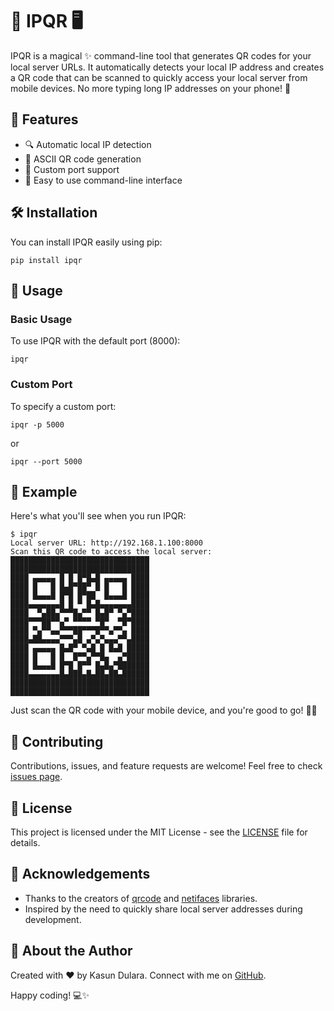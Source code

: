 # 📱 IPQR 🖥️

IPQR is a magical ✨ command-line tool that generates QR codes for your local server URLs. It automatically detects your local IP address and creates a QR code that can be scanned to quickly access your local server from mobile devices. No more typing long IP addresses on your phone! 🚀

## 🌟 Features

- 🔍 Automatic local IP detection
- 🎨 ASCII QR code generation
- 🔢 Custom port support
- 🚀 Easy to use command-line interface

## 🛠️ Installation

You can install IPQR easily using pip:

```
pip install ipqr
```

## 🚀 Usage

### Basic Usage

To use IPQR with the default port (8000):

```
ipqr
```

### Custom Port

To specify a custom port:

```
ipqr -p 5000
```

or

```
ipqr --port 5000
```

## 📖 Example

Here's what you'll see when you run IPQR:

```
$ ipqr
Local server URL: http://192.168.1.100:8000
Scan this QR code to access the local server:
███████████████████████████████
███████████████████████████████
████ ▄▄▄▄▄ █ █ █▀█▄█ ▄▄▄▄▄ ████
████ █   █ █▄█▀██▀ █ █   █ ████
████ █▄▄▄█ █▀█ █▀██  █▄▄▄█ ████
████▄▄▄▄▄▄▄█ █ ▀ █▄█▄▄▄▄▄▄▄████
████  ▀▄██▄▀▀▀█▄▀▀ █▄█▀ ▀▄▀████
████▀▀▀██▀▀▄▀ ▀▀▀▀ ▀█▀  ▀█▀████
████ ▀▄▀▀▄▄▀▀▀██▀▀▀█▀▀▄▀▀▄ ████
████▄██▄▄▄▄▀▀▀▄█ ▄▀▄▀▄▄▄▀▀▄████
████ ▄▄▄▄▄ █▄█▀ ▀▄█ █ █▄█ █████
████ █   █ █  █▀▀▄▀▀█▄  ▄▀█████
████ █▄▄▄█ █▀█ █▀▀ █▄█▄▀███████
████▄▄▄▄▄▄▄█▄███▄█▄██▄██▄██████
███████████████████████████████
███████████████████████████████
```

Just scan the QR code with your mobile device, and you're good to go! 📱✨

## 🤝 Contributing

Contributions, issues, and feature requests are welcome! Feel free to check [issues page](https://github.com/kasundularaam/ipqr/issues). 

## 📜 License

This project is licensed under the MIT License - see the [LICENSE](LICENSE) file for details.

## 🙏 Acknowledgements

- Thanks to the creators of [qrcode](https://github.com/lincolnloop/python-qrcode) and [netifaces](https://github.com/al45tair/netifaces) libraries.
- Inspired by the need to quickly share local server addresses during development.

## 🚀 About the Author

Created with ❤️ by Kasun Dulara. Connect with me on [GitHub](https://github.com/kasundularaam).

Happy coding! 💻✨